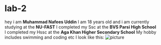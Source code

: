 # lab-2
hey i am **Muhammad Nafees Uddin**
I am 18 years old and i am currently studying at the **NU-FAST**
I completed my Ssc at the **BVS Parsi High School**
I completed my Hssc at the **Aga Khan Higher Secondary School**
My hobby includes swimming and coding etc
I look like this: ![picture](https://github.com/user-attachments/assets/5834ee80-2a38-40de-a266-d1cecb3373a9)
